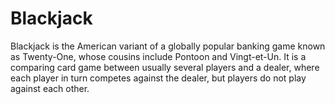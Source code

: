 # Blackjack
Blackjack is the American variant of a globally popular banking game known as Twenty-One, whose cousins include Pontoon and Vingt-et-Un. It is a comparing card game between usually several players and a dealer, where each player in turn competes against the dealer, but players do not play against each other.
